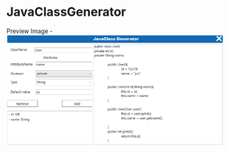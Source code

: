 # JavaClassGenerator



















Preview Image -
![Alt text](/JavaClassGenerator/preview.png?raw=true "Preview")
